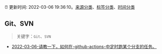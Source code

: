 :alarm_clock: 更新时间: 2022-03-06 19:36:10。[来源分类](../README.md)、[标签分类](../TAGS.md)、[时间分类](../TIMELINE.md)

## Git、SVN


> 关键字：`Git`、`SVN`



- [2022-03-06-请教一下，如何在-github-actions-中定时跑某个分支的任务。](https://www.v2ex.com/t/838465) 